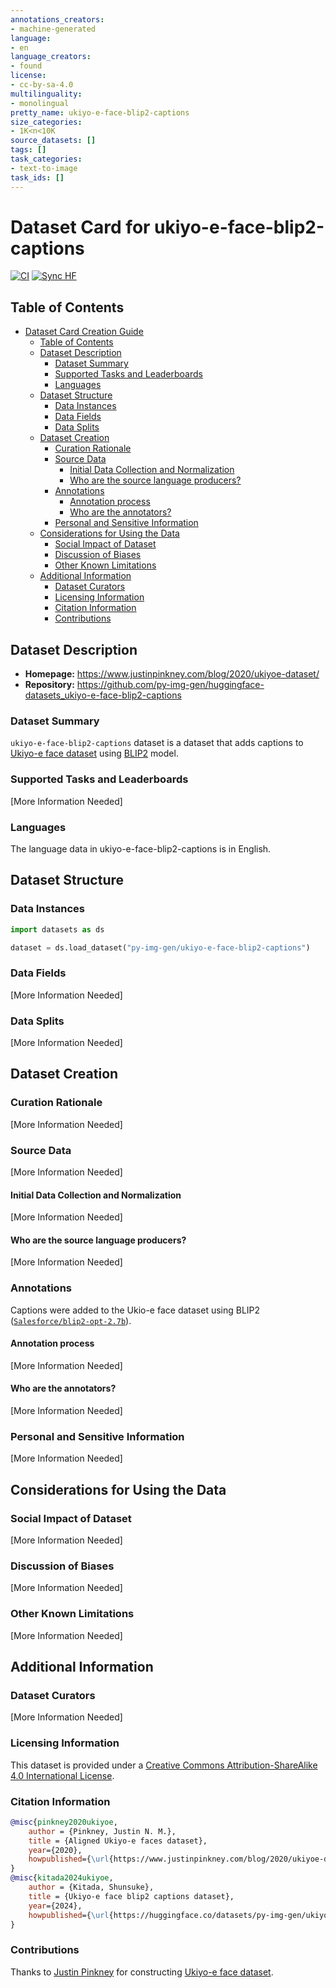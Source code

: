 ```yaml
---
annotations_creators:
- machine-generated
language:
- en
language_creators:
- found
license:
- cc-by-sa-4.0
multilinguality:
- monolingual
pretty_name: ukiyo-e-face-blip2-captions
size_categories:
- 1K<n<10K
source_datasets: []
tags: []
task_categories:
- text-to-image
task_ids: []
--- 
```



# Dataset Card for ukiyo-e-face-blip2-captions

[![CI](https://github.com/py-img-gen/huggingface-datasets_ukiyo-e-face-blip2-captions/actions/workflows/ci.yaml/badge.svg)](https://github.com/py-img-gen/huggingface-datasets_ukiyo-e-face-blip2-captions/actions/workflows/ci.yaml)
[![Sync HF](https://github.com/py-img-gen/huggingface-datasets_ukiyo-e-face-blip2-captions/actions/workflows/push_to_hub.yaml/badge.svg)](https://github.com/py-img-gen/huggingface-datasets_ukiyo-e-face-blip2-captions/actions/workflows/push_to_hub.yaml)

## Table of Contents
- [Dataset Card Creation Guide](#dataset-card-creation-guide)
  - [Table of Contents](#table-of-contents)
  - [Dataset Description](#dataset-description)
    - [Dataset Summary](#dataset-summary)
    - [Supported Tasks and Leaderboards](#supported-tasks-and-leaderboards)
    - [Languages](#languages)
  - [Dataset Structure](#dataset-structure)
    - [Data Instances](#data-instances)
    - [Data Fields](#data-fields)
    - [Data Splits](#data-splits)
  - [Dataset Creation](#dataset-creation)
    - [Curation Rationale](#curation-rationale)
    - [Source Data](#source-data)
      - [Initial Data Collection and Normalization](#initial-data-collection-and-normalization)
      - [Who are the source language producers?](#who-are-the-source-language-producers)
    - [Annotations](#annotations)
      - [Annotation process](#annotation-process)
      - [Who are the annotators?](#who-are-the-annotators)
    - [Personal and Sensitive Information](#personal-and-sensitive-information)
  - [Considerations for Using the Data](#considerations-for-using-the-data)
    - [Social Impact of Dataset](#social-impact-of-dataset)
    - [Discussion of Biases](#discussion-of-biases)
    - [Other Known Limitations](#other-known-limitations)
  - [Additional Information](#additional-information)
    - [Dataset Curators](#dataset-curators)
    - [Licensing Information](#licensing-information)
    - [Citation Information](#citation-information)
    - [Contributions](#contributions)

## Dataset Description

- **Homepage:** https://www.justinpinkney.com/blog/2020/ukiyoe-dataset/
- **Repository:** https://github.com/py-img-gen/huggingface-datasets_ukiyo-e-face-blip2-captions

### Dataset Summary

`ukiyo-e-face-blip2-captions` dataset is a dataset that adds captions to [Ukiyo-e face dataset](https://www.justinpinkney.com/blog/2020/ukiyoe-dataset/) using [BLIP2](https://arxiv.org/abs/2301.12597) model.

<!-- Briefly summarize the dataset, its intended use and the supported tasks. Give an overview of how and why the dataset was created. The summary should explicitly mention the languages present in the dataset (possibly in broad terms, e.g. *translations between several pairs of European languages*), and describe the domain, topic, or genre covered. -->

### Supported Tasks and Leaderboards

[More Information Needed]

<!-- For each of the tasks tagged for this dataset, give a brief description of the tag, metrics, and suggested models (with a link to their HuggingFace implementation if available). Give a similar description of tasks that were not covered by the structured tag set (repace the `task-category-tag` with an appropriate `other:other-task-name`).

- `task-category-tag`: The dataset can be used to train a model for [TASK NAME], which consists in [TASK DESCRIPTION]. Success on this task is typically measured by achieving a *high/low* [metric name](https://huggingface.co/metrics/metric_name). The ([model name](https://huggingface.co/model_name) or [model class](https://huggingface.co/transformers/model_doc/model_class.html)) model currently achieves the following score. *[IF A LEADERBOARD IS AVAILABLE]:* This task has an active leaderboard which can be found at [leaderboard url]() and ranks models based on [metric name](https://huggingface.co/metrics/metric_name) while also reporting [other metric name](https://huggingface.co/metrics/other_metric_name). -->

### Languages

The language data in ukiyo-e-face-blip2-captions is in English.

<!-- Provide a brief overview of the languages represented in the dataset. Describe relevant details about specifics of the language such as whether it is social media text, African American English,...

When relevant, please provide [BCP-47 codes](https://tools.ietf.org/html/bcp47), which consist of a [primary language subtag](https://tools.ietf.org/html/bcp47#section-2.2.1), with a [script subtag](https://tools.ietf.org/html/bcp47#section-2.2.3) and/or [region subtag](https://tools.ietf.org/html/bcp47#section-2.2.4) if available. -->

## Dataset Structure

### Data Instances

```python
import datasets as ds

dataset = ds.load_dataset("py-img-gen/ukiyo-e-face-blip2-captions")
```

<!-- Provide an JSON-formatted example and brief description of a typical instance in the dataset. If available, provide a link to further examples.

```
{
  'example_field': ...,
  ...
}
```

Provide any additional information that is not covered in the other sections about the data here. In particular describe any relationships between data points and if these relationships are made explicit. -->

### Data Fields

[More Information Needed]

<!-- List and describe the fields present in the dataset. Mention their data type, and whether they are used as input or output in any of the tasks the dataset currently supports. If the data has span indices, describe their attributes, such as whether they are at the character level or word level, whether they are contiguous or not, etc. If the datasets contains example IDs, state whether they have an inherent meaning, such as a mapping to other datasets or pointing to relationships between data points.

- `example_field`: description of `example_field`

Note that the descriptions can be initialized with the **Show Markdown Data Fields** output of the [Datasets Tagging app](https://huggingface.co/spaces/huggingface/datasets-tagging), you will then only need to refine the generated descriptions. -->

### Data Splits

[More Information Needed]

<!-- Describe and name the splits in the dataset if there are more than one.

Describe any criteria for splitting the data, if used. If there are differences between the splits (e.g. if the training annotations are machine-generated and the dev and test ones are created by humans, or if different numbers of annotators contributed to each example), describe them here.

Provide the sizes of each split. As appropriate, provide any descriptive statistics for the features, such as average length.  For example:

|                         | train | validation | test |
|-------------------------|------:|-----------:|-----:|
| Input Sentences         |       |            |      |
| Average Sentence Length |       |            |      | -->

## Dataset Creation

### Curation Rationale

[More Information Needed]

<!-- What need motivated the creation of this dataset? What are some of the reasons underlying the major choices involved in putting it together? -->

### Source Data

[More Information Needed]

<!-- This section describes the source data (e.g. news text and headlines, social media posts, translated sentences,...) -->

#### Initial Data Collection and Normalization

[More Information Needed]

<!-- Describe the data collection process. Describe any criteria for data selection or filtering. List any key words or search terms used. If possible, include runtime information for the collection process.

If data was collected from other pre-existing datasets, link to source here and to their [Hugging Face version](https://huggingface.co/datasets/dataset_name).

If the data was modified or normalized after being collected (e.g. if the data is word-tokenized), describe the process and the tools used. -->

#### Who are the source language producers?

[More Information Needed]

<!-- State whether the data was produced by humans or machine generated. Describe the people or systems who originally created the data.

If available, include self-reported demographic or identity information for the source data creators, but avoid inferring this information. Instead state that this information is unknown. See [Larson 2017](https://www.aclweb.org/anthology/W17-1601.pdf) for using identity categories as a variables, particularly gender.

Describe the conditions under which the data was created (for example, if the producers were crowdworkers, state what platform was used, or if the data was found, what website the data was found on). If compensation was provided, include that information here.

Describe other people represented or mentioned in the data. Where possible, link to references for the information. -->

### Annotations

Captions were added to the Ukio-e face dataset using BLIP2 ([`Salesforce/blip2-opt-2.7b`](https://huggingface.co/Salesforce/blip2-opt-2.7b)).

<!-- If the dataset contains annotations which are not part of the initial data collection, describe them in the following paragraphs. -->

#### Annotation process

[More Information Needed]

<!-- If applicable, describe the annotation process and any tools used, or state otherwise. Describe the amount of data annotated, if not all. Describe or reference annotation guidelines provided to the annotators. If available, provide interannotator statistics. Describe any annotation validation processes. -->

#### Who are the annotators?

[More Information Needed]

<!-- If annotations were collected for the source data (such as class labels or syntactic parses), state whether the annotations were produced by humans or machine generated.

Describe the people or systems who originally created the annotations and their selection criteria if applicable.

If available, include self-reported demographic or identity information for the annotators, but avoid inferring this information. Instead state that this information is unknown. See [Larson 2017](https://www.aclweb.org/anthology/W17-1601.pdf) for using identity categories as a variables, particularly gender.

Describe the conditions under which the data was annotated (for example, if the annotators were crowdworkers, state what platform was used, or if the data was found, what website the data was found on). If compensation was provided, include that information here. -->

### Personal and Sensitive Information

[More Information Needed]

<!-- State whether the dataset uses identity categories and, if so, how the information is used. Describe where this information comes from (i.e. self-reporting, collecting from profiles, inferring, etc.). See [Larson 2017](https://www.aclweb.org/anthology/W17-1601.pdf) for using identity categories as a variables, particularly gender. State whether the data is linked to individuals and whether those individuals can be identified in the dataset, either directly or indirectly (i.e., in combination with other data).

State whether the dataset contains other data that might be considered sensitive (e.g., data that reveals racial or ethnic origins, sexual orientations, religious beliefs, political opinions or union memberships, or locations; financial or health data; biometric or genetic data; forms of government identification, such as social security numbers; criminal history).  

If efforts were made to anonymize the data, describe the anonymization process. -->

## Considerations for Using the Data

### Social Impact of Dataset

[More Information Needed]

<!-- Please discuss some of the ways you believe the use of this dataset will impact society.

The statement should include both positive outlooks, such as outlining how technologies developed through its use may improve people's lives, and discuss the accompanying risks. These risks may range from making important decisions more opaque to people who are affected by the technology, to reinforcing existing harmful biases (whose specifics should be discussed in the next section), among other considerations.

Also describe in this section if the proposed dataset contains a low-resource or under-represented language. If this is the case or if this task has any impact on underserved communities, please elaborate here. -->

### Discussion of Biases

[More Information Needed]

<!-- Provide descriptions of specific biases that are likely to be reflected in the data, and state whether any steps were taken to reduce their impact.

For Wikipedia text, see for example [Dinan et al 2020 on biases in Wikipedia (esp. Table 1)](https://arxiv.org/abs/2005.00614), or [Blodgett et al 2020](https://www.aclweb.org/anthology/2020.acl-main.485/) for a more general discussion of the topic.

If analyses have been run quantifying these biases, please add brief summaries and links to the studies here. -->

### Other Known Limitations

[More Information Needed]

<!-- If studies of the datasets have outlined other limitations of the dataset, such as annotation artifacts, please outline and cite them here. -->

## Additional Information

### Dataset Curators

[More Information Needed]

<!-- List the people involved in collecting the dataset and their affiliation(s). If funding information is known, include it here. -->

### Licensing Information

This dataset is provided under a [Creative Commons Attribution-ShareAlike 4.0 International License](https://creativecommons.org/licenses/by-sa/4.0/).

### Citation Information

```bibtex
@misc{pinkney2020ukiyoe,
    author = {Pinkney, Justin N. M.},
    title = {Aligned Ukiyo-e faces dataset},
    year={2020},
    howpublished={\url{https://www.justinpinkney.com/blog/2020/ukiyoe-dataset}}
}
@misc{kitada2024ukiyoe,
    author = {Kitada, Shunsuke},
    title = {Ukiyo-e face blip2 captions dataset},
    year={2024},
    howpublished={\url{https://huggingface.co/datasets/py-img-gen/ukiyo-e-face-blip2-captions/settings}}
}
```

### Contributions

Thanks to [Justin Pinkney](https://www.justinpinkney.com/) for constructing [Ukiyo-e face dataset](https://www.justinpinkney.com/blog/2020/ukiyoe-dataset/).
